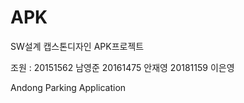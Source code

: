 # APK
SW설계 캡스톤디자인 APK프로젝트

조원 : 
20151562 남영준
20161475 안재영
20181159 이은영

Andong Parking Application
